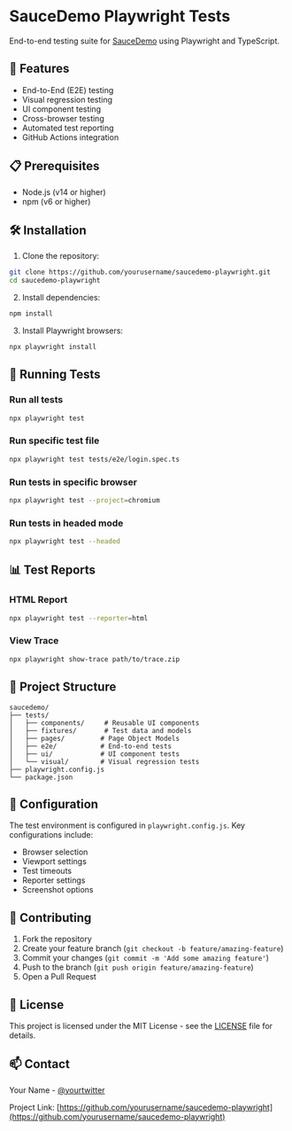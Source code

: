 # SauceDemo Playwright Tests

End-to-end testing suite for [SauceDemo](https://www.saucedemo.com) using Playwright and TypeScript.

## 🚀 Features

- End-to-End (E2E) testing
- Visual regression testing
- UI component testing
- Cross-browser testing
- Automated test reporting
- GitHub Actions integration

## 📋 Prerequisites

- Node.js (v14 or higher)
- npm (v6 or higher)

## 🛠️ Installation

1. Clone the repository:
```bash
git clone https://github.com/yourusername/saucedemo-playwright.git
cd saucedemo-playwright
```

2. Install dependencies:
```bash
npm install
```

3. Install Playwright browsers:
```bash
npx playwright install
```

## 🧪 Running Tests

### Run all tests
```bash
npx playwright test
```

### Run specific test file
```bash
npx playwright test tests/e2e/login.spec.ts
```

### Run tests in specific browser
```bash
npx playwright test --project=chromium
```

### Run tests in headed mode
```bash
npx playwright test --headed
```

## 📊 Test Reports

### HTML Report
```bash
npx playwright test --reporter=html
```

### View Trace
```bash
npx playwright show-trace path/to/trace.zip
```

## 📁 Project Structure

```
saucedemo/
├── tests/
│   ├── components/     # Reusable UI components
│   ├── fixtures/       # Test data and models
│   ├── pages/         # Page Object Models
│   ├── e2e/           # End-to-end tests
│   ├── ui/            # UI component tests
│   └── visual/        # Visual regression tests
├── playwright.config.js
└── package.json
```

## 🔧 Configuration

The test environment is configured in `playwright.config.js`. Key configurations include:
- Browser selection
- Viewport settings
- Test timeouts
- Reporter settings
- Screenshot options

## 🤝 Contributing

1. Fork the repository
2. Create your feature branch (`git checkout -b feature/amazing-feature`)
3. Commit your changes (`git commit -m 'Add some amazing feature'`)
4. Push to the branch (`git push origin feature/amazing-feature`)
5. Open a Pull Request

## 📝 License

This project is licensed under the MIT License - see the [LICENSE](LICENSE) file for details.

## 📫 Contact

Your Name - [@yourtwitter](https://twitter.com/yourtwitter)

Project Link: [https://github.com/yourusername/saucedemo-playwright](https://github.com/yourusername/saucedemo-playwright)
